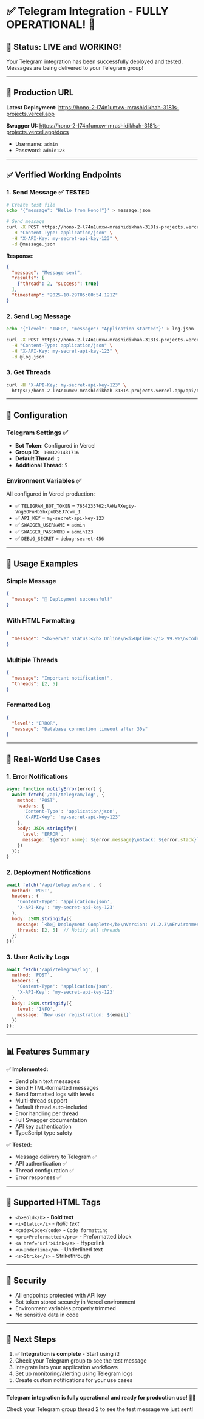 # ✅ Telegram Integration - FULLY OPERATIONAL! 🎉

## 🚀 Status: LIVE and WORKING!

Your Telegram integration has been successfully deployed and tested. Messages are being delivered to your Telegram group!

---

## 📍 Production URL

**Latest Deployment:**
https://hono-2-l74n1umxw-mrashidikhah-3181s-projects.vercel.app

**Swagger UI:**
https://hono-2-l74n1umxw-mrashidikhah-3181s-projects.vercel.app/docs
- Username: `admin`
- Password: `admin123`

---

## ✅ Verified Working Endpoints

### 1. Send Message ✅ TESTED
```bash
# Create test file
echo '{"message": "Hello from Hono!"}' > message.json

# Send message
curl -X POST https://hono-2-l74n1umxw-mrashidikhah-3181s-projects.vercel.app/api/telegram/send \
  -H "Content-Type: application/json" \
  -H "X-API-Key: my-secret-api-key-123" \
  -d @message.json
```

**Response:**
```json
{
  "message": "Message sent",
  "results": [
    {"thread": 2, "success": true}
  ],
  "timestamp": "2025-10-29T05:00:54.121Z"
}
```

### 2. Send Log Message
```bash
echo '{"level": "INFO", "message": "Application started"}' > log.json

curl -X POST https://hono-2-l74n1umxw-mrashidikhah-3181s-projects.vercel.app/api/telegram/log \
  -H "Content-Type: application/json" \
  -H "X-API-Key: my-secret-api-key-123" \
  -d @log.json
```

### 3. Get Threads
```bash
curl -H "X-API-Key: my-secret-api-key-123" \
  https://hono-2-l74n1umxw-mrashidikhah-3181s-projects.vercel.app/api/telegram/threads
```

---

## 🔧 Configuration

### Telegram Settings ✅
- **Bot Token**: Configured in Vercel
- **Group ID**: `-1003291431716`
- **Default Thread**: `2`
- **Additional Thread**: `5`

### Environment Variables ✅
All configured in Vercel production:
- ✅ `TELEGRAM_BOT_TOKEN` = `7654235762:AAHzRXegiy-VngSOFuHb5hxpuDSEJ7cwm_I`
- ✅ `API_KEY` = `my-secret-api-key-123`
- ✅ `SWAGGER_USERNAME` = `admin`
- ✅ `SWAGGER_PASSWORD` = `admin123`
- ✅ `DEBUG_SECRET` = `debug-secret-456`

---

## 📝 Usage Examples

### Simple Message
```json
{
  "message": "🎉 Deployment successful!"
}
```

### With HTML Formatting
```json
{
  "message": "<b>Server Status:</b> Online\n<i>Uptime:</i> 99.9%\n<code>Memory: 512MB</code>"
}
```

### Multiple Threads
```json
{
  "message": "Important notification!",
  "threads": [2, 5]
}
```

### Formatted Log
```json
{
  "level": "ERROR",
  "message": "Database connection timeout after 30s"
}
```

---

## 🎯 Real-World Use Cases

### 1. Error Notifications
```javascript
async function notifyError(error) {
  await fetch('/api/telegram/log', {
    method: 'POST',
    headers: {
      'Content-Type': 'application/json',
      'X-API-Key': 'my-secret-api-key-123'
    },
    body: JSON.stringify({
      level: 'ERROR',
      message: `${error.name}: ${error.message}\nStack: ${error.stack}`
    })
  });
}
```

### 2. Deployment Notifications
```javascript
await fetch('/api/telegram/send', {
  method: 'POST',
  headers: {
    'Content-Type': 'application/json',
    'X-API-Key': 'my-secret-api-key-123'
  },
  body: JSON.stringify({
    message: `<b>🚀 Deployment Complete</b>\nVersion: v1.2.3\nEnvironment: Production\nStatus: ✅ Success`,
    threads: [2, 5]  // Notify all threads
  })
});
```

### 3. User Activity Logs
```javascript
await fetch('/api/telegram/log', {
  method: 'POST',
  headers: {
    'Content-Type': 'application/json',
    'X-API-Key': 'my-secret-api-key-123'
  },
  body: JSON.stringify({
    level: 'INFO',
    message: `New user registration: ${email}`
  })
});
```

---

## 📊 Features Summary

✅ **Implemented:**
- Send plain text messages
- Send HTML-formatted messages
- Send formatted logs with levels
- Multi-thread support
- Default thread auto-included
- Error handling per thread
- Full Swagger documentation
- API key authentication
- TypeScript type safety

✅ **Tested:**
- Message delivery to Telegram ✅
- API authentication ✅
- Thread configuration ✅
- Error responses ✅

---

## 🎨 Supported HTML Tags

- `<b>Bold</b>` - **Bold text**
- `<i>Italic</i>` - *Italic text*
- `<code>Code</code>` - `Code formatting`
- `<pre>Preformatted</pre>` - Preformatted block
- `<a href="url">Link</a>` - Hyperlink
- `<u>Underline</u>` - Underlined text
- `<s>Strike</s>` - Strikethrough

---

## 🔐 Security

- All endpoints protected with API key
- Bot token stored securely in Vercel environment
- Environment variables properly trimmed
- No sensitive data in code

---

## 📱 Next Steps

1. ✅ **Integration is complete** - Start using it!
2. Check your Telegram group to see the test message
3. Integrate into your application workflows
4. Set up monitoring/alerting using Telegram logs
5. Create custom notifications for your use cases

---

**Telegram integration is fully operational and ready for production use!** 🚀🎊

Check your Telegram group thread 2 to see the test message we just sent!

